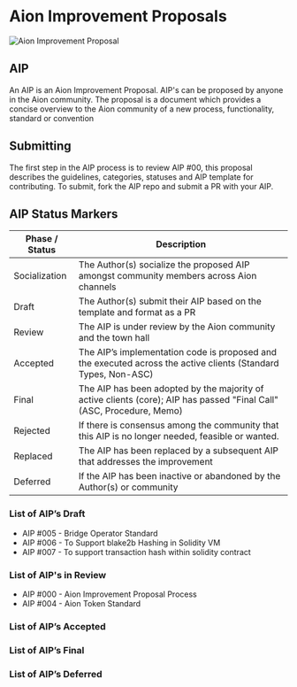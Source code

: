 # Aion Improvement Proposals

![Aion Improvement Proposal](https://user-images.githubusercontent.com/34580301/44608955-d0e61100-a7c3-11e8-8e8c-9ad469fdfd4e.jpg)

## AIP

An AIP is an Aion Improvement Proposal. AIP's can be proposed by anyone in the Aion community. The proposal is a document which provides a concise overview to the Aion community of a new process, functionality, standard or convention

## Submitting

The first step in the AIP process is to review AIP #00, this proposal describes the guidelines, categories, statuses and AIP template for contributing. To submit, fork the AIP repo and submit a PR with your AIP. 

## AIP Status Markers

Phase / Status | Description
------------ | -------------
Socialization | The Author(s) socialize the proposed AIP amongst community members across Aion channels
Draft | The Author(s) submit their AIP based on the template and format as a PR
Review | The AIP is under review by the Aion community and the town hall
Accepted | The AIP’s implementation code is proposed and the executed across the active clients (Standard Types, Non-ASC)
Final | The AIP has been adopted by the majority of active clients (core); AIP has passed "Final Call" (ASC, Procedure, Memo)
Rejected | If there is consensus among the community that this AIP is no longer needed, feasible or wanted.
Replaced | The AIP has been replaced by a subsequent AIP that addresses the improvement
Deferred | If the AIP has been inactive or abandoned by the Author(s) or community

### List of AIP’s Draft
* AIP #005 - Bridge Operator Standard
* AIP #006 - To Support blake2b Hashing in Solidity VM
* AIP #007 - To support transaction hash within solidity contract
### List of AIP's in Review
* AIP #000 - Aion Improvement Proposal Process
* AIP #004 - Aion Token Standard
### List of AIP’s Accepted

### List of AIP’s Final

### List of AIP’s Deferred

